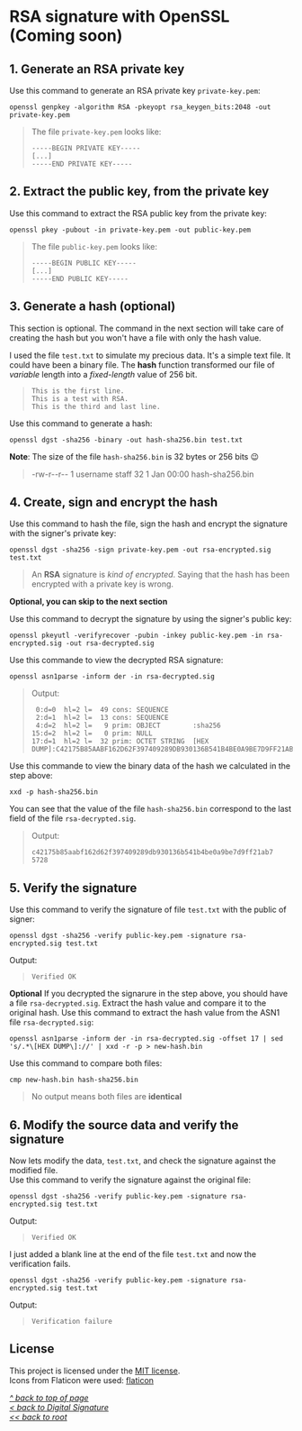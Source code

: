 # RSA signature with OpenSSL (Coming soon)


## 1. Generate an RSA private key
Use this command to generate an RSA private key `private-key.pem`:
```shell
openssl genpkey -algorithm RSA -pkeyopt rsa_keygen_bits:2048 -out private-key.pem
```
>The file `private-key.pem` looks like:
>```
>-----BEGIN PRIVATE KEY-----
> [...]
>-----END PRIVATE KEY-----
>```
## 2. Extract the public key, from the private key
Use this command to extract the RSA public key from the private key:
```shell
openssl pkey -pubout -in private-key.pem -out public-key.pem
```
>The file `public-key.pem` looks like:
>```
>-----BEGIN PUBLIC KEY-----
> [...]
>-----END PUBLIC KEY-----
>```
## 3. Generate a hash (optional)
This section is optional. The command in the next section will take care of creating the hash but you won't have a file with only the hash value.  

I used the file `test.txt` to simulate my precious data. It's a simple text file. It could have been a binary file. The **hash** function transformed our file of *variable* length into a *fixed-length* value of 256 bit.
>```
>This is the first line.
>This is a test with RSA.
>This is the third and last line.
>```
Use this command to generate a hash:
```shell
openssl dgst -sha256 -binary -out hash-sha256.bin test.txt
```
**Note**: The size of the file `hash-sha256.bin` is 32 bytes or 256 bits 😉
>-rw-r--r--  1 username  staff  32  1 Jan 00:00 hash-sha256.bin
## 4. Create, sign and encrypt the hash
Use this command to hash the file, sign the hash and encrypt the signature with the signer's private key:
```shell
openssl dgst -sha256 -sign private-key.pem -out rsa-encrypted.sig test.txt
```
>An **RSA** signature is *kind of encrypted*. Saying that the hash has been encrypted with a private key is wrong.

**Optional, you can skip to the next section**

Use this command to decrypt the signature by using the signer's public key:
```shell
openssl pkeyutl -verifyrecover -pubin -inkey public-key.pem -in rsa-encrypted.sig -out rsa-decrypted.sig
```
Use this commande to view the decrypted RSA signature:
```shell
openssl asn1parse -inform der -in rsa-decrypted.sig
```
>Output:
>```
>  0:d=0  hl=2 l=  49 cons: SEQUENCE          
>  2:d=1  hl=2 l=  13 cons: SEQUENCE          
>  4:d=2  hl=2 l=   9 prim: OBJECT        :sha256
>15:d=2  hl=2 l=   0 prim: NULL              
>17:d=1  hl=2 l=  32 prim: OCTET STRING  [HEX DUMP]:C42175B85AABF162D62F397409289DB930136B541B4BE0A9BE7D9FF21AB75728
>```
Use this commande to view the binary data of the hash we calculated in the step above:
```shell
xxd -p hash-sha256.bin
```
You can see that the value of the file `hash-sha256.bin` correspond to the last field of the file `rsa-decrypted.sig`.
>Output:
>```
>c42175b85aabf162d62f397409289db930136b541b4be0a9be7d9ff21ab7
>5728
>```
## 5. Verify the signature
Use this command to verify the signature of file `test.txt` with the public of signer:
```shell
openssl dgst -sha256 -verify public-key.pem -signature rsa-encrypted.sig test.txt
```
Output:
>```
>Verified OK
>```
**Optional**
If you decrypted the signarure in the step above, you should have a file `rsa-decrypted.sig`. Extract the hash value and compare it to the original hash.
Use this command to extract the hash value from the ASN1 file `rsa-decrypted.sig`:
```shell
openssl asn1parse -inform der -in rsa-decrypted.sig -offset 17 | sed 's/.*\[HEX DUMP\]://' | xxd -r -p > new-hash.bin
```
Use this command to compare both files:
```shell
cmp new-hash.bin hash-sha256.bin
```
>No output means both files are **identical**
## 6. Modify the source data and verify the signature
Now lets modify the data, `test.txt`, and check the signature against the modified file.  
Use this command to verify the signature against the original file:
```shell
openssl dgst -sha256 -verify public-key.pem -signature rsa-encrypted.sig test.txt
```
Output:
>```
>Verified OK
>```
I just added a blank line at the end of the file `test.txt` and now the verification fails.
```shell
openssl dgst -sha256 -verify public-key.pem -signature rsa-encrypted.sig test.txt
```
Output:
>```
>Verification failure
>```
## License
This project is licensed under the [MIT license](/LICENSE).  
Icons from Flaticon were used: [flaticon](https://www.flaticon.com/free-icons/document)

[_^ back to top of page_](#RSA-signature-with-OpenSSL)  
[_< back to Digital Signature_](README.md)  
[_<< back to root_](../../../)
